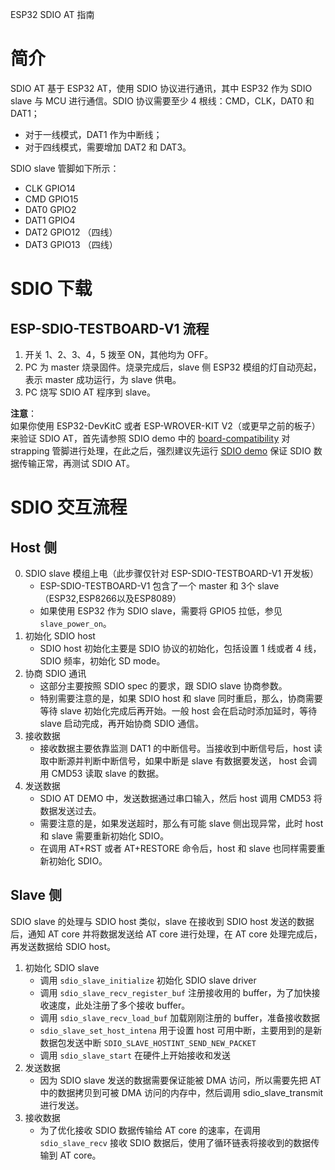 ESP32 SDIO AT 指南

# 简介
SDIO AT 基于 ESP32 AT，使用 SDIO 协议进行通讯，其中 ESP32 作为 SDIO slave 与 MCU 进行通信。SDIO 协议需要至少 4 根线：CMD，CLK，DAT0 和 DAT1；

* 对于一线模式，DAT1 作为中断线；
* 对于四线模式，需要增加 DAT2 和 DAT3。  

SDIO slave 管脚如下所示：

* CLK GPIO14
* CMD GPIO15
* DAT0 GPIO2
* DAT1 GPIO4
* DAT2 GPIO12 （四线）
* DAT3 GPIO13 （四线）

# SDIO 下载

## ESP-SDIO-TESTBOARD-V1 流程

1. 开关 1、2、3、4，5 拨至 ON，其他均为 OFF。
2. PC 为 master 烧录固件。烧录完成后，slave 侧 ESP32 模组的灯自动亮起，表示 master 成功运行，为 slave 供电。
3. PC 烧写 SDIO AT 程序到 slave。

**注意**：  
如果你使用 ESP32-DevKitC 或者 ESP-WROVER-KIT V2（或更早之前的板子）来验证 SDIO AT，首先请参照 SDIO demo 中的 [board-compatibility](https://github.com/espressif/esp-idf/tree/master/examples/peripherals/sdio#board-compatibility) 对 strapping 管脚进行处理，在此之后，强烈建议先运行 [SDIO demo](https://github.com/espressif/esp-idf/tree/master/examples/peripherals/sdio) 保证 SDIO 数据传输正常，再测试 SDIO AT。

# SDIO 交互流程

## Host 侧

0. SDIO slave 模组上电（此步骤仅针对 ESP-SDIO-TESTBOARD-V1 开发板）  
    * ESP-SDIO-TESTBOARD-V1 包含了一个 master 和 3个 slave（ESP32,ESP8266以及ESP8089）
    * 如果使用 ESP32 作为 SDIO slave，需要将 GPIO5 拉低，参见 `slave_power_on`。 
1. 初始化 SDIO host  
    * SDIO host 初始化主要是 SDIO 协议的初始化，包括设置 1 线或者 4 线，SDIO 频率，初始化 SD mode。
2. 协商 SDIO 通讯   
    * 这部分主要按照 SDIO spec 的要求，跟 SDIO slave 协商参数。
    * 特别需要注意的是，如果 SDIO host 和 slave 同时重启，那么，协商需要等待 slave 初始化完成后再开始。一般 host 会在启动时添加延时，等待 slave 启动完成，再开始协商 SDIO 通信。
3. 接收数据  
    * 接收数据主要依靠监测 DAT1 的中断信号。当接收到中断信号后，host 读取中断源并判断中断信号，如果中断是 slave 有数据要发送， host 会调用 CMD53 读取 slave 的数据。
4. 发送数据  
    * SDIO AT DEMO 中，发送数据通过串口输入，然后 host 调用 CMD53 将数据发送过去。
    * 需要注意的是，如果发送超时，那么有可能 slave 侧出现异常，此时 host 和 slave 需要重新初始化 SDIO。
    * 在调用 AT+RST 或者 AT+RESTORE 命令后，host 和 slave 也同样需要重新初始化 SDIO。

## Slave 侧

​SDIO slave 的处理与 SDIO host 类似，slave 在接收到 SDIO host 发送的数据后，通知 AT core 并将数据发送给 AT core 进行处理，在 AT core 处理完成后，再发送数据给 SDIO host。

1. 初始化 SDIO slave  
    * 调用 `sdio_slave_initialize` 初始化 SDIO slave driver
    * 调用 `sdio_slave_recv_register_buf` 注册接收用的 buffer，为了加快接收速度，此处注册了多个接收 buffer。
    * 调用 `sdio_slave_recv_load_buf` 加载刚刚注册的 buffer，准备接收数据
    * `sdio_slave_set_host_intena` 用于设置 host 可用中断，主要用到的是新数据包发送中断 `SDIO_SLAVE_HOSTINT_SEND_NEW_PACKET` 
    * 调用 `sdio_slave_start` 在硬件上开始接收和发送
2. 发送数据  
    * 因为 SDIO  slave 发送的数据需要保证能被 DMA 访问，所以需要先把 AT 中的数据拷贝到可被 DMA 访问的内存中，然后调用 sdio_slave_transmit 进行发送。
3. 接收数据  
    * 为了优化接收 SDIO 数据传输给 AT core 的速率，在调用 `sdio_slave_recv` 接收 SDIO 数据后，使用了循环链表将接收到的数据传输到 AT core。
